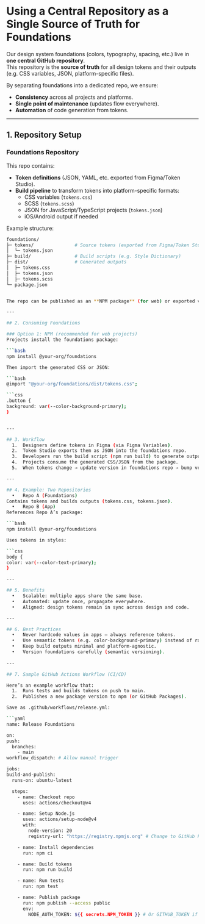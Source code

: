 # Using a Central Repository as a Single Source of Truth for Foundations

Our design system foundations (colors, typography, spacing, etc.) live in **one central GitHub repository**.  
This repository is the **source of truth** for all design tokens and their outputs (e.g. CSS variables, JSON, platform-specific files).  

By separating foundations into a dedicated repo, we ensure:
- **Consistency** across all projects and platforms.
- **Single point of maintenance** (updates flow everywhere).
- **Automation** of code generation from tokens.

---

## 1. Repository Setup

### Foundations Repository
This repo contains:
- **Token definitions** (JSON, YAML, etc. exported from Figma/Token Studio).  
- **Build pipeline** to transform tokens into platform-specific formats:
  - CSS variables (`tokens.css`)
  - SCSS (`tokens.scss`)
  - JSON for JavaScript/TypeScript projects (`tokens.json`)
  - iOS/Android output if needed  

Example structure:

  ```bash
foundations/
├─ tokens/               # Source tokens (exported from Figma/Token Studio)
│  └─ tokens.json
├─ build/                # Build scripts (e.g. Style Dictionary)
├─ dist/                 # Generated outputs
│  ├─ tokens.css
│  ├─ tokens.json
│  ├─ tokens.scss
└─ package.json


The repo can be published as an **NPM package** (for web) or exported via GitHub Releases (for mobile platforms).

---

## 2. Consuming Foundations

### Option 1: NPM (recommended for web projects)
Projects install the foundations package:

  ```bash
npm install @your-org/foundations

Then import the generated CSS or JSON:

  ```bash
@import "@your-org/foundations/dist/tokens.css";

  ```css
.button {
  background: var(--color-background-primary);
}


---

## 3. Workflow
	1.	Designers define tokens in Figma (via Figma Variables).
	2.	Token Studio exports them as JSON into the foundations repo.
	3.	Developers run the build script (npm run build) to generate outputs for each platform.
	4.	Projects consume the generated CSS/JSON from the package.
	5.	When tokens change → update version in foundations repo → bump version in consuming projects.

---

## 4. Example: Two Repositories
	•	Repo A (Foundations)
Contains tokens and builds outputs (tokens.css, tokens.json).
	•	Repo B (App)
References Repo A’s package:

  ```bash
npm install @your-org/foundations

Uses tokens in styles:

  ```css
body {
  color: var(--color-text-primary);
}

---

## 5. Benefits
	•	Scalable: multiple apps share the same base.
	•	Automated: update once, propagate everywhere.
	•	Aligned: design tokens remain in sync across design and code.

---

## 6. Best Practices
	•	Never hardcode values in apps – always reference tokens.
	•	Use semantic tokens (e.g. color-background-primary) instead of raw colors.
	•	Keep build outputs minimal and platform-agnostic.
	•	Version foundations carefully (semantic versioning).
    
---

## 7. Sample GitHub Actions Workflow (CI/CD)

Here’s an example workflow that:
	1.	Runs tests and builds tokens on push to main.
	2.	Publishes a new package version to npm (or GitHub Packages).

Save as .github/workflows/release.yml:

  ```yaml
name: Release Foundations

on:
  push:
    branches:
      - main
  workflow_dispatch: # Allow manual trigger

jobs:
  build-and-publish:
    runs-on: ubuntu-latest

    steps:
      - name: Checkout repo
        uses: actions/checkout@v4

      - name: Setup Node.js
        uses: actions/setup-node@v4
        with:
          node-version: 20
          registry-url: "https://registry.npmjs.org" # Change to GitHub Packages if needed

      - name: Install dependencies
        run: npm ci

      - name: Build tokens
        run: npm run build

      - name: Run tests
        run: npm test

      - name: Publish package
        run: npm publish --access public
        env:
          NODE_AUTH_TOKEN: ${{ secrets.NPM_TOKEN }} # Or GITHUB_TOKEN if publishing to GitHub Packages